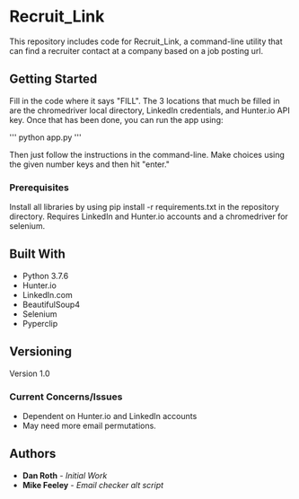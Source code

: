 # Recruit_Link

This repository includes code for Recruit_Link, a command-line utility that can find a recruiter contact at a company based on a job posting url.  

## Getting Started

Fill in the code where it says "FILL".  The 3 locations that much be filled in are the chromedriver local directory, LinkedIn credentials, and Hunter.io API key.  Once that has been done, you can run the app using:

'''
python app.py
'''

Then just follow the instructions in the command-line.  Make choices using the given number keys and then hit "enter."

### Prerequisites

Install all libraries by using pip install -r requirements.txt in the repository directory.  Requires LinkedIn and Hunter.io accounts and a chromedriver for selenium.   

## Built With

* Python 3.7.6
* Hunter.io
* LinkedIn.com
* BeautifulSoup4
* Selenium
* Pyperclip
  
## Versioning

Version 1.0

### Current Concerns/Issues

* Dependent on Hunter.io and LinkedIn accounts
* May need more email permutations.

## Authors

* **Dan Roth** - *Initial Work*
* **Mike Feeley** - *Email checker alt script*


